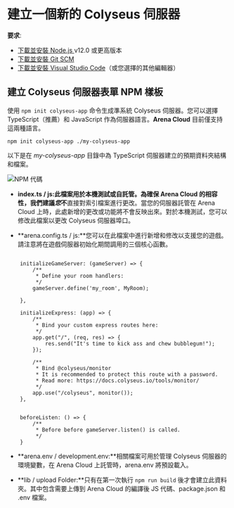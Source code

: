 # 建立一個新的 Colyseus 伺服器

**要求**:

- [下載並安裝 Node.js ](https://nodejs.org/) v12.0 或更高版本
- [下載並安裝 Git SCM](https://git-scm.com/downloads)
- [下載並安裝 Visual Studio Code](https://code.visualstudio.com/)（或您選擇的其他編輯器）

## 建立 Colyseus 伺服器表單 NPM 樣板

使用 `npm init colyseus-app` 命令生成準系統 Colyseus 伺服器。您可以選擇 TypeScript（推薦）和 JavaScript 作為伺服器語言。**Arena Cloud** 目前僅支持這兩種語言。

``` npm init colyseus-app ./my-colyseus-app ```

以下是在 *my-colyseus-app* 目錄中為 TypeScript 伺服器建立的預期資料夾結構和檔案。

![NPM 代碼](../../images/new-arena-server-code.jpg)

- **index.ts / js:**此檔案用於本機測試或自託管。為確保 Arena Cloud 的相容性，我們**建議*您*不**直接對索引檔案進行更改。當您的伺服器託管在 Arena Cloud 上時，此處新增的更改或功能將不會反映出來。對於本機測試，您可以修改此檔案以更改 Colyseus 伺服器埠口。

- **arena.config.ts / js:**您可以在此檔案中進行新增和修改以支援您的遊戲。請注意將在遊戲伺服器初始化期間調用的三個核心函數。 

``` getId: () => "Your Colyseus App",

    initializeGameServer: (gameServer) => {
        /**
         * Define your room handlers:
         */
        gameServer.define('my_room', MyRoom);

    },

    initializeExpress: (app) => {
        /**
         * Bind your custom express routes here:
         */
        app.get("/", (req, res) => {
            res.send("It's time to kick ass and chew bubblegum!");
        });

        /**
         * Bind @colyseus/monitor
         * It is recommended to protect this route with a password.
         * Read more: https://docs.colyseus.io/tools/monitor/
         */
        app.use("/colyseus", monitor());
    },


    beforeListen: () => {
        /**
         * Before before gameServer.listen() is called.
         */
    }
```

- **arena.env / development.env:**相關檔案可用於管理 Colyseus 伺服器的環境變數，在 Arena Cloud 上託管時，arena.env 將預設載入。

- **lib / upload Folder:**只有在第一次執行 ```npm run build``` 後才會建立此資料夾。其中包含需要上傳到 Arena Cloud 的編譯後 JS 代碼、package.json 和 .env 檔案。